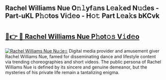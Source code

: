 ## Rachel Williams Nue O𝚗𝚕yf𝚊ns L𝚎a𝚔ed N𝚞𝚍es - Part-uKL P𝚑𝚘tos Vi𝚍𝚎o - H𝚘𝚝 Part L𝚎a𝚔s bKCvk

# <h2><a href="http://kf8q94c.oniu.top/?m=Rachel+Williams+Nue">🔗👉 🔴 Rachel Williams Nue P𝚑ot𝚘𝚜 V𝚒d𝚎o</a></h2>

[![Rachel Williams Nue Nu𝚍e𝚜](https://i.imgur.com/0qMVB7G.gif)](http://kf8q94c.oniu.top/?m=Rachel+Williams+Nue)
Digital media provider and amusement giver Rachel Williams Nue, famed for disseminating dance and lifestyle content via trending choreographies and short videos. The public persona of Rachel Williams Nue is defined by its sincere and genuine demeanor, but the mysteries of his private life remain a tantalizing enigma.  
